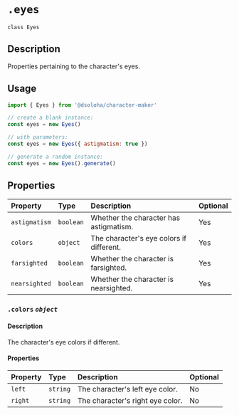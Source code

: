 # `.eyes`

`class Eyes`

## Description

Properties pertaining to the character's eyes.

## Usage

```js
import { Eyes } from '@dsoloha/character-maker'

// create a blank instance:
const eyes = new Eyes()

// with parameters:
const eyes = new Eyes({ astigmatism: true })

// generate a random instance:
const eyes = new Eyes().generate()
```

## Properties

| Property      | Type      | Description                              | Optional |
|:--------------|:----------|:-----------------------------------------|:---------|
| `astigmatism` | `boolean` | Whether the character has astigmatism.   | Yes      |
| `colors`      | `object`  | The character's eye colors if different. | Yes      |
| `farsighted`  | `boolean` | Whether the character is farsighted.     | Yes      |
| `nearsighted` | `boolean` | Whether the character is nearsighted.    | Yes      |

### `.colors` *`object`*

#### Description

The character's eye colors if different.

#### Properties

| Property | Type     | Description                      | Optional |
|:---------|:---------|:---------------------------------|:---------|
| `left`   | `string` | The character's left eye color.  | No       |
| `right`  | `string` | The character's right eye color. | No       |
